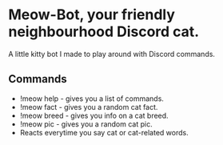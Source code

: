 # Meow-Bot, your friendly neighbourhood Discord cat.

A little kitty bot I made to play around with Discord commands.

## Commands

- !meow help - gives you a list of commands.
- !meow fact - gives you a random cat fact.
- !meow breed <breed> - gives you info on a cat breed.
- !meow pic - gives you a random cat pic.
- Reacts everytime you say cat or cat-related words.
